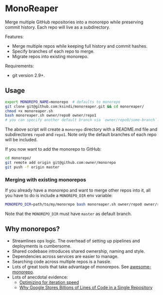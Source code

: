 # MonoReaper

Merge multiple GitHub repositories into a monorepo while preserving commit history. Each repo will live as a subdirectory.

Features:
  - Merge multiple repos while keeping full history and commit hashes.
  - Specify branches of each repo to merge.
  - Migrate repos into existing monorepo.

Requirements:
  - git version 2.9+.

## Usage

```bash
export MONOREPO_NAME=monorepo  # defaults to monorepo
git clone git@github.com:ksindi/monoreaper.git && cd monoreaper/
chmod +x monoreaper.sh
bash monoreaper.sh owner/repo0 owner/repo1
# you can specify another default branch via `owner/repo0/some-branch`.
```

The above script will create a `monorepo` directory with a README.md file and subdirectores `repo0` and `repo1`. Note only the default branches of each repo will be included.

If you now want to add the monorepo to GitHub:

```bash
cd monorepo/
git remote add origin git@github.com:owner/monorepo
git push -f origin master
```

### Merging with existing monorepos

If you already have a monorepo and want to merge other repos into it,
all you have to do is include a `MONOREPO_DIR` env variable:

```bash
MONOREPO_DIR=path/to/my/monorepo bash monoreaper.sh owner/repo0 owner/repo1
```

Note that the `MONOREPO_DIR` must have `master` as default branch.


## Why monorepos?

- Streamlines ops logic. The overhead of setting up pipelines and deployments is cumbersome.
- Shared codebase introduces shared ownership, naming and style.
- Dependencies across services are easier to manage.
- Searching code across multiple repos is a hassle.
- Lots of great tools that take advantage of monorepos. See [awesome-monorepo](https://github.com/korfuri/awesome-monorepo).
- Lots of anecdotal evidence:
  - [Optimizing for iteration speed](https://erikbern.com/2017/07/06/optimizing-for-iteration-speed.html)
  - [Why Google Stores Billions of Lines of Code in a Single Repository](https://research.google.com/pubs/pub45424.html)
